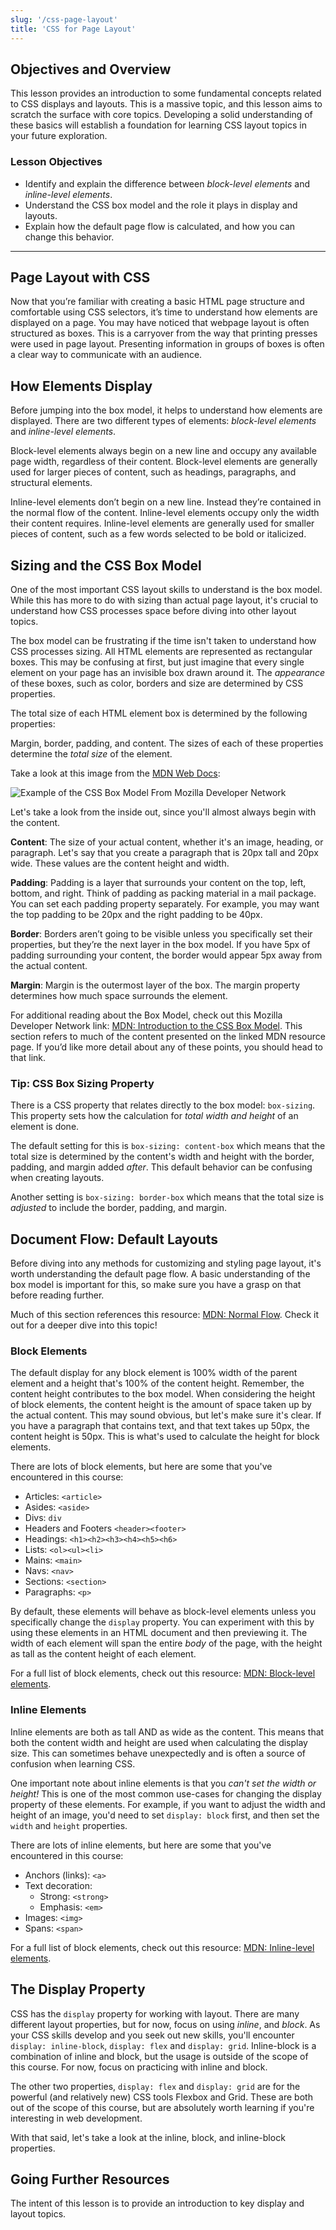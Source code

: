 ```yaml
---
slug: '/css-page-layout'
title: 'CSS for Page Layout'
---
```


## Objectives and Overview

This lesson provides an introduction to some fundamental concepts related to CSS displays and layouts. This is a massive topic, and this lesson aims to scratch the surface with core topics. Developing a solid understanding of these basics will establish a foundation for learning CSS layout topics in your future exploration.

### Lesson Objectives

- Identify and explain the difference between _block-level elements_ and _inline-level elements_.
- Understand the CSS box model and the role it plays in display and layouts.
- Explain how the default page flow is calculated, and how you can change this behavior.

---

## Page Layout with CSS

Now that you’re familiar with creating a basic HTML page structure and comfortable using CSS selectors, it’s time to understand how elements are displayed on a page. You may have noticed that webpage layout is often structured as boxes. This is a carryover from the way that printing presses were used in page layout. Presenting information in groups of boxes is often a clear way to communicate with an audience.

## How Elements Display

Before jumping into the box model, it helps to understand how elements are displayed. There are two different types of elements: _block-level elements_ and _inline-level elements_.

Block-level elements always begin on a new line and occupy any available page width, regardless of their content. Block-level elements are generally used for larger pieces of content, such as headings, paragraphs, and structural elements.

Inline-level elements don’t begin on a new line. Instead they’re contained in the normal flow of the content. Inline-level elements occupy only the width their content requires. Inline-level elements are generally used for smaller pieces of content, such as a few words selected to be bold or italicized.

## Sizing and the CSS Box Model

One of the most important CSS layout skills to understand is the box model. While this has more to do with sizing than actual page layout, it's crucial to understand how CSS processes space before diving into other layout topics.

The box model can be frustrating if the time isn't taken to understand how CSS processes sizing. All HTML elements are represented as rectangular boxes. This may be confusing at first, but just imagine that every single element on your page has an invisible box drawn around it. The _appearance_ of these boxes, such as color, borders and size are determined by CSS properties.

The total size of each HTML element box is determined by the following properties:

Margin, border, padding, and content. The sizes of each of these properties determine the _total size_ of the element.

Take a look at this image from the [MDN Web Docs](https://developer.mozilla.org/):

![Example of the CSS Box Model From Mozilla Developer Network](../images/css-box-model-standard-mdn.jpg)

Let's take a look from the inside out, since you'll almost always begin with the content.

**Content**: The size of your actual content, whether it's an image, heading, or paragraph. Let's say that you create a paragraph that is 20px tall and 20px wide. These values are the content height and width.

**Padding**: Padding is a layer that surrounds your content on the top, left, bottom, and right. Think of padding as packing material in a mail package. You can set each padding property separately. For example, you may want the top padding to be 20px and the right padding to be 40px.

**Border**: Borders aren’t going to be visible unless you specifically set their properties, but they’re the next layer in the box model. If you have 5px of padding surrounding your content, the border would appear 5px away from the actual content.

**Margin**: Margin is the outermost layer of the box. The margin property determines how much space surrounds the element.

For additional reading about the Box Model, check out this Mozilla Developer Network link: [MDN: Introduction to the CSS Box Model](https://developer.mozilla.org/en-US/docs/Web/CSS/CSS_Box_Model/Introduction_to_the_CSS_box_model).
This section refers to much of the content presented on the linked MDN resource page. If you’d like more detail about any of these points, you should head to that link.

### Tip: CSS Box Sizing Property

There is a CSS property that relates directly to the box model: `box-sizing`. This property sets how the calculation for _total width and height_ of an element is done.

The default setting for this is `box-sizing: content-box` which means that the total size is determined by the content's width and height with the border, padding, and margin added _after_. This default behavior can be confusing when creating layouts.

Another setting is `box-sizing: border-box` which means that the total size is _adjusted_ to include the border, padding, and margin.

<!-- TODO:
INCLUDE EXAMPLE
 -->

## Document Flow: Default Layouts

Before diving into any methods for customizing and styling page layout, it's worth understanding the default page flow. A basic understanding of the box model is important for this, so make sure you have a grasp on that before reading further.

Much of this section references this resource: [MDN: Normal Flow](https://developer.mozilla.org/en-US/docs/Learn/CSS/CSS_layout/Normal_Flow). Check it out for a deeper dive into this topic!

### Block Elements

The default display for any block element is 100% width of the parent element and a height that's 100% of the content height. Remember, the content height contributes to the box model. When considering the height of block elements, the content height is the amount of space taken up by the actual content. This may sound obvious, but let's make sure it's clear. If you have a paragraph that contains text, and that text takes up 50px, the content height is 50px. This is what's used to calculate the height for block elements.

There are lots of block elements, but here are some that you've encountered in this course:

- Articles: `<article>`
- Asides: `<aside>`
- Divs: `div`
- Headers and Footers `<header><footer>`
- Headings: `<h1><h2><h3><h4><h5><h6>`
- Lists: `<ol><ul><li>`
- Mains: `<main>`
- Navs: `<nav>`
- Sections: `<section>`
- Paragraphs: `<p>`

By default, these elements will behave as block-level elements unless you specifically change the `display` property. You can experiment with this by using these elements in an HTML document and then previewing it. The width of each element will span the entire _body_ of the page, with the height as tall as the content height of each element.

For a full list of block elements, check out this resource: [MDN: Block-level elements](https://developer.mozilla.org/en-US/docs/Web/HTML/Block-level_elements).

### Inline Elements

Inline elements are both as tall AND as wide as the content. This means that both the content width and height are used when calculating the display size. This can sometimes behave unexpectedly and is often a source of confusion when learning CSS.

One important note about inline elements is that you _can't set the width or height!_ This is one of the most common use-cases for changing the display property of these elements. For example, if you want to adjust the width and height of an image, you'd need to set `display: block` first, and then set the `width` and `height` properties.

There are lots of inline elements, but here are some that you've encountered in this course:

- Anchors (links): `<a>`
- Text decoration:
  - Strong: `<strong>`
  - Emphasis: `<em>`
- Images: `<img>`
- Spans: `<span>`

For a full list of block elements, check out this resource: [MDN: Inline-level elements](https://developer.mozilla.org/en-US/docs/Web/HTML/Inline_elements).

## The Display Property

CSS has the `display` property for working with layout. There are many different layout properties, but for now, focus on using _inline_, and _block_. As your CSS skills develop and you seek out new skills, you'll encounter `display: inline-block`, `display: flex` and `display: grid`. Inline-block is a combination of inline and block, but the usage is outside of the scope of this course. For now, focus on practicing with inline and block.

The other two properties, `display: flex` and `display: grid` are for the powerful (and relatively new) CSS tools Flexbox and Grid. These are both out of the scope of this course, but are absolutely worth learning if you're interesting in web development.

With that said, let's take a look at the inline, block, and inline-block properties.

## Going Further Resources

The intent of this lesson is to provide an introduction to key display and layout topics.
